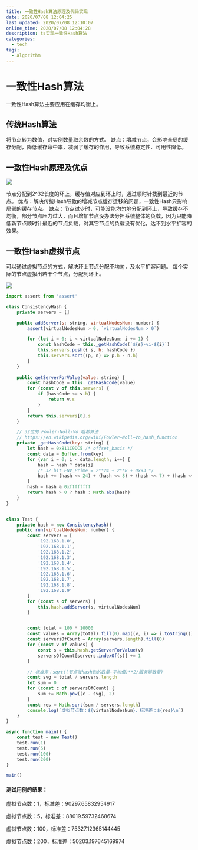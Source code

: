 ```yaml
---
title: 一致性Hash算法原理及代码实现
date: 2020/07/08 12:04:25
last_updated: 2020/07/08 12:10:07
online_time: 2020/07/08 12:04:28
description: ts实现一致性Hash算法
categories:
  - tech
tags:
  - algorithm
---
```


# 一致性Hash算法
一致性Hash算法主要应用在缓存均衡上。

## 传统Hash算法
将节点转为数值，对实例数量取余数的方式。
缺点：增减节点，会影响全局的缓存分配，降低缓存命中率，减弱了缓存的作用，导致系统稳定性、可用性降低。

## 一致性Hash原理及优点
![](https://yrw-blog.oss-cn-shenzhen.aliyuncs.com/article-img/20200707/c8a26ad6-2dd8-4296-83a1-54bdce5977b5--20161125012754024.jpg)

节点分配到2^32长度的环上，缓存值对应到环上时，通过顺时针找到最近的节点。
优点：解决传统Hash导致的增减节点缓存迁移的问题，一致性Hash只影响局部的缓存节点。
缺点：节点过少时，可能没能均匀地分配到环上，导致缓存不均衡，部分节点压力过大，而且增加节点没办法分担系统整体的负载，因为只能降低新节点顺时针最近的节点负载，对其它节点的负载没有优化，达不到水平扩容的效果。

## 一致性Hash虚拟节点
可以通过虚拟节点的方式，解决环上节点分配不均匀，及水平扩容问题。
每个实际的节点虚拟出若干个节点，分配到环上。

![](https://yrw-blog.oss-cn-shenzhen.aliyuncs.com/article-img/20200708/27bdce9d-ca06-42d8-bb26-14fb67f950b2--图片.png)

```js
import assert from 'assert'

class ConsistencyHash {
    private servers = []

    public addServer(s: string, virtualNodesNum: number) {
        assert(virtualNodesNum > 0, `virtualNodesNum > 0`)

        for (let i = 0; i < virtualNodesNum; i += 1) {
            const hashCode = this._getHashCode(`${s}-vi-${i}`)
            this.servers.push({ s, h: hashCode })
            this.servers.sort((p, n) => p.h - n.h)
        }
    }
    
    public getServerForValue(value: string) {
        const hashCode = this._getHashCode(value)
        for (const v of this.servers) {
            if (hashCode <= v.h) {
                return v.s
            }
        }
        return this.servers[0].s
    }

    // 32位的 Fowler-Noll-Vo 哈希算法
    // https://en.wikipedia.org/wiki/Fowler–Noll–Vo_hash_function
    private _getHashCode(key: string) {
        let hash = 0x811C9DC5 /* offset_basis */
        const data = Buffer.from(key)
        for (var i = 0; i < data.length; i++) {
            hash = hash ^ data[i]
            /* 32 bit FNV_Prime = 2**24 + 2**8 + 0x93 */
            hash += (hash << 24) + (hash << 8) + (hash << 7) + (hash << 4) + (hash << 1)
        }
        hash = hash & 0xffffffff
        return hash > 0 ? hash : Math.abs(hash)
    }
}


class Test {
    private hash = new ConsistencyHash()
    public run(virtualNodesNum: number) {
        const servers = [
            '192.168.1.0',
            '192.168.1.1',
            '192.168.1.2',
            '192.168.1.3',
            '192.168.1.4',
            '192.168.1.5',
            '192.168.1.6',
            '192.168.1.7',
            '192.168.1.8',
            '192.168.1.9'
        ]
        for (const s of servers) {
            this.hash.addServer(s, virtualNodesNum)
        }


        const total = 100 * 10000
        const values = Array(total).fill(0).map((v, i) => i.toString())
        const serversOfCount = Array(servers.length).fill(0)
        for (const v of values) {
            const s = this.hash.getServerForValue(v)
            serversOfCount[servers.indexOf(s)] += 1
        }

        // 标准差：sqrt((节点被hash到的数量-平均值)**2/服务器数量)
        const svg = total / servers.length
        let sum = 0
        for (const c of serversOfCount) {
            sum += Math.pow((c - svg), 2)
        }
        const res = Math.sqrt(sum / servers.length)
        console.log(`虚拟节点数：${virtualNodesNum}，标准差：${res}\n`)
    }
}

async function main() {
    const test = new Test()
    test.run(1)
    test.run(5)
    test.run(100)
    test.run(200)
}

main()
```

#### 测试用例的结果：

虚拟节点数：1，标准差：90297.65832954917

虚拟节点数：5，标准差：88019.59732468674

虚拟节点数：100，标准差：75327.12365144445

虚拟节点数：200，标准差：50203.197645169974

